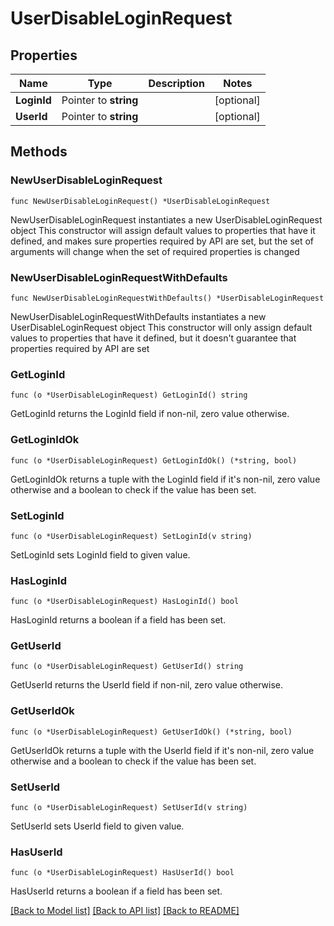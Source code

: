 # UserDisableLoginRequest

## Properties

Name | Type | Description | Notes
------------ | ------------- | ------------- | -------------
**LoginId** | Pointer to **string** |  | [optional] 
**UserId** | Pointer to **string** |  | [optional] 

## Methods

### NewUserDisableLoginRequest

`func NewUserDisableLoginRequest() *UserDisableLoginRequest`

NewUserDisableLoginRequest instantiates a new UserDisableLoginRequest object
This constructor will assign default values to properties that have it defined,
and makes sure properties required by API are set, but the set of arguments
will change when the set of required properties is changed

### NewUserDisableLoginRequestWithDefaults

`func NewUserDisableLoginRequestWithDefaults() *UserDisableLoginRequest`

NewUserDisableLoginRequestWithDefaults instantiates a new UserDisableLoginRequest object
This constructor will only assign default values to properties that have it defined,
but it doesn't guarantee that properties required by API are set

### GetLoginId

`func (o *UserDisableLoginRequest) GetLoginId() string`

GetLoginId returns the LoginId field if non-nil, zero value otherwise.

### GetLoginIdOk

`func (o *UserDisableLoginRequest) GetLoginIdOk() (*string, bool)`

GetLoginIdOk returns a tuple with the LoginId field if it's non-nil, zero value otherwise
and a boolean to check if the value has been set.

### SetLoginId

`func (o *UserDisableLoginRequest) SetLoginId(v string)`

SetLoginId sets LoginId field to given value.

### HasLoginId

`func (o *UserDisableLoginRequest) HasLoginId() bool`

HasLoginId returns a boolean if a field has been set.

### GetUserId

`func (o *UserDisableLoginRequest) GetUserId() string`

GetUserId returns the UserId field if non-nil, zero value otherwise.

### GetUserIdOk

`func (o *UserDisableLoginRequest) GetUserIdOk() (*string, bool)`

GetUserIdOk returns a tuple with the UserId field if it's non-nil, zero value otherwise
and a boolean to check if the value has been set.

### SetUserId

`func (o *UserDisableLoginRequest) SetUserId(v string)`

SetUserId sets UserId field to given value.

### HasUserId

`func (o *UserDisableLoginRequest) HasUserId() bool`

HasUserId returns a boolean if a field has been set.


[[Back to Model list]](../README.md#documentation-for-models) [[Back to API list]](../README.md#documentation-for-api-endpoints) [[Back to README]](../README.md)


